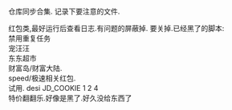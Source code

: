 # 
仓库同步合集.
记录下要注意的文件.

红包类,最好运行后查看日志.有问题的屏蔽掉.
要关掉.已经黑了的脚本:  
禁用重复任务  
宠汪汪    
东东超市    
财富岛/财富大陆.  
speed/极速相关红包.  
试用. desi JD_COOKIE 1 2 4  
特价翻翻乐.好像是黑了.好久没给东西了
